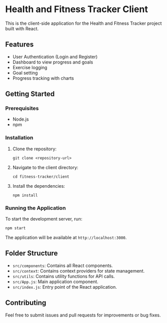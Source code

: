 # Health and Fitness Tracker Client

This is the client-side application for the Health and Fitness Tracker project built with React.

## Features

- User Authentication (Login and Register)
- Dashboard to view progress and goals
- Exercise logging
- Goal setting
- Progress tracking with charts

## Getting Started

### Prerequisites

- Node.js
- npm

### Installation

1. Clone the repository:
   ```
   git clone <repository-url>
   ```
2. Navigate to the client directory:
   ```
   cd fitness-tracker/client
   ```
3. Install the dependencies:
   ```
   npm install
   ```

### Running the Application

To start the development server, run:
```
npm start
```

The application will be available at `http://localhost:3000`.

## Folder Structure

- `src/components`: Contains all React components.
- `src/context`: Contains context providers for state management.
- `src/utils`: Contains utility functions for API calls.
- `src/App.js`: Main application component.
- `src/index.js`: Entry point of the React application.

## Contributing

Feel free to submit issues and pull requests for improvements or bug fixes.